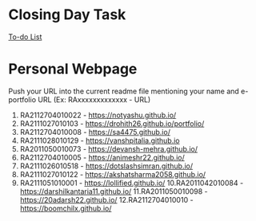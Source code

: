 # Closing Day Task

[To-do List](https://docs.google.com/spreadsheets/d/1y_NB2svxch4gL_CsQJyQWBRIhlWa7UjuKF9ueeS1XaY/edit?usp=sharing)


# Personal Webpage

Push your URL into the current readme file mentioning your name and e-portfolio URL (Ex: RAxxxxxxxxxxxxx - URL) 



1. RA2112704010022 - https://notyashu.github.io/
2. RA2111027010103 - https://drohith26.github.io/portfolio/
3. RA2112704010008 - https://sa4475.github.io/
4. RA2111028010129 - https://vanshpitalia.github.io
5. RA2011050010073 - https://devansh-mehra.github.io/
6. RA2112704010005 - https://animeshr22.github.io/
7. RA2111026010518 - https://dotslashsimran.github.io/
8. RA2111027010122 - https://akshatsharma2058.github.io/
9. RA2111051010001 - https://lollified.github.io/
10.RA2011042010084 - https://darshilkantaria11.github.io/
11.RA2011050010098 - https://20adarsh22.github.io/
12.RA2112704010010 - https://boomchilx.github.io/

